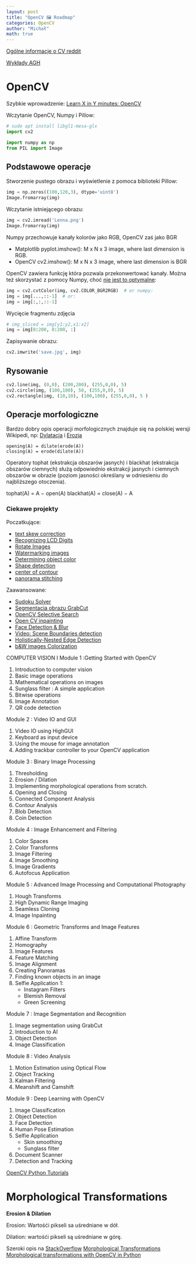 ```yaml
---
layout: post
title: "OpenCV 🖼️ Roadmap"
categories: OpenCV
author: "Michał"
math: true
---
```


[Ogólne informacje o CV reddit](https://www.reddit.com/r/computervision/)

[Wykłady AGH](http://home.agh.edu.pl/~jsw/aipofm/)

# OpenCV 

Szybkie wprowadzenie: [Learn X in Y minutes: OpenCV](https://learnxinyminutes.com/docs/opencv/)

Wczytanie OpenCV, Numpy i Pillow:
```python
# sudo apt install libgl1-mesa-glx
import cv2

import numpy as np
from PIL import Image
```

## Podstawowe operacje

Stworzenie pustego obrazu i wyświetlenie z pomoca biblioteki Pillow: 

```python
img = np.zeros((100,120,3), dtype='uint8')
Image.fromarray(img)
```

Wczytanie istniejącego obrazu:
```python
img = cv2.imread('Lenna.png')
Image.fromarray(img)
```

Numpy przechowuje kanały kolorów jako RGB, OpenCV zaś jako BGR

* Matplotlib pyplot.imshow(): M x N x 3 image, where last dimension is RGB.
* OpenCV cv2.imshow(): M x N x 3 image, where last dimension is BGR

OpenCV zawiera funkcję która pozwala przekonwertować kanały. Można też skorzystać z pomocy Numpy, choć [nie jest to optymalne](https://answers.opencv.org/question/219040/fastest-way-to-convert-bgr-rgb-aka-do-not-use-numpy-magic-tricks/):

```python
img = cv2.cvtColor(img, cv2.COLOR_BGR2RGB)  # or numpy:
img = img[...,::-1]  # or:
img = img[:,:,::-1]
```

Wycięcie fragmentu zdjęcia
```python
# img_sliced = img[y1:y2,x1:x2]
img = img[0:200, 0:200, :]
```

Zapisywanie obrazu:
```python
cv2.imwrite('save.jpg', img)
```

## Rysowanie
```python
cv2.line(img, (0,0), (200,200), (255,0,0), 5)
cv2.circle(img, (100,100), 50, (255,0,0), 5)
cv2.rectangle(img, (10,10), (100,100), (255,0,0), 5 )
```

## Operacje morfologiczne
Bardzo dobry opis operacji morfologicznych znajduje się na polskiej wersji Wikipedi, np:
[Dylatacja](https://pl.wikipedia.org/wiki/Cyfrowe_przetwarzanie_obrazów_binarnych#Dylatacja) i 
[Erozja](https://pl.wikipedia.org/wiki/Cyfrowe_przetwarzanie_obrazów_binarnych#Erozja)

```
opening(A) = dilate(erode(A))
closing(A) = erode(dilate(A))
```

Operatory tophat (ekstrakcja obszarów jasnych) i blackhat (ekstrakcja obszarów ciemnych) służą odpowiednio ekstrakcji jasnych i ciemnych obszarów w obrazie (poziom jasności określany w odniesieniu do najbliższego otoczenia). 

tophat(A) = A − open(A)
blackhat(A) = close(A) − A


### Ciekawe projekty

Poczatkujące:
- [text skew correction](https://www.pyimagesearch.com/2017/02/20/text-skew-correction-opencv-python/)
- [Recognizing LCD Digits](https://www.pyimagesearch.com/2017/02/13/recognizing-digits-with-opencv-and-python/)
- [Rotate Images](https://www.pyimagesearch.com/2017/01/02/rotate-images-correctly-with-opencv-and-python/)
- [Watermarking images](https://www.pyimagesearch.com/2016/04/25/watermarking-images-with-opencv-and-python/)
- [Determining object color](https://www.pyimagesearch.com/2016/02/15/determining-object-color-with-opencv/)
- [Shape detection](https://www.pyimagesearch.com/2016/02/08/opencv-shape-detection/)
- [center of contour](https://www.pyimagesearch.com/2016/02/01/opencv-center-of-contour/)
- [panorama stitching](https://www.pyimagesearch.com/2016/01/11/opencv-panorama-stitching/)


Zaawansowane:
- [Sudoku Solver](https://www.pyimagesearch.com/2020/08/10/opencv-sudoku-solver-and-ocr/)
- [Segmentacja obrazu GrabCut](https://www.pyimagesearch.com/2020/07/27/opencv-grabcut-foreground-segmentation-and-extraction/)
- [OpenCV Selective Search](https://www.pyimagesearch.com/2020/06/29/opencv-selective-search-for-object-detection/)
- [Open CV inpainting](https://www.pyimagesearch.com/2020/05/18/image-inpainting-with-opencv-and-python/)
- [Face Detection & Blur](https://www.pyimagesearch.com/2020/04/06/blur-and-anonymize-faces-with-opencv-and-python/)
- [Video: Scene Boundaries detection](https://www.pyimagesearch.com/2019/08/19/simple-scene-boundary-shot-transition-detection-with-opencv/)
- [Holistically-Nested Edge Detection](https://www.pyimagesearch.com/2019/03/04/holistically-nested-edge-detection-with-opencv-and-deep-learning/)
- [b&W images Colorization](https://www.pyimagesearch.com/2019/02/25/black-and-white-image-colorization-with-opencv-and-deep-learning/)

COMPUTER VISION I
Module 1 :Getting Started with OpenCV
   1. Introduction to computer vision
   2. Basic image operations
   3. Mathematical operations on images
   4. Sunglass filter : A simple application
   5. Bitwise operations
   6. Image Annotation
   7. QR code detection

Module 2 : Video IO and GUI
   1. Video IO using HighGUI
   2. Keyboard as input device
   3. Using the mouse for image annotation
   4. Adding trackbar controller to your OpenCV application

Module 3 : Binary Image Processing
   1. Thresholding
   2. Erosion / Dilation
   3. Implementing morphological operations from scratch.
   4. Opening and Closing
   5. Connected Component Analysis
   6. Contour Analysis
   7. Blob Detection
   8. Coin Detection

Module 4 : Image Enhancement and Filtering
   1. Color Spaces
   2. Color Transforms
   3. Image Filtering
   4. Image Smoothing
   5. Image Gradients
   6. Autofocus Application

Module 5 : Advanced Image Processing and Computational Photography
   1. Hough Transforms
   2. High Dynamic Range Imaging
   3. Seamless Cloning
   4. Image Inpainting

Module 6 : Geometric Transforms and Image Features
   1. Affine Transform
   2. Homography
   3. Image Features
   4. Feature Matching
   5. Image Alignment
   6. Creating Panoramas
   7. Finding known objects in an image
   8. Selfie Application 1:
      * Instagram Filters
      * Blemish Removal
      * Green Screening
      

Module 7 : Image Segmentation and Recognition
   1. Image segmentation using GrabCut
   2. Introduction to AI
   3. Object Detection
   4. Image Classification

Module 8 : Video Analysis
   1. Motion Estimation using Optical Flow
   2. Object Tracking
   3. Kalman Filtering
   4. Meanshift and Camshift

Module 9 : Deep Learning with OpenCV
   1. Image Classification
   2. Object Detection
   3. Face Detection
   4. Human Pose Estimation
   5. Selfie Application 
      * Skin smoothing
      * Sunglass filter
   6. Document Scanner
   7. Detection and Tracking


[OpenCV Python Tutorials](https://opencv-python-tutroals.readthedocs.io)

# Morphological Transformations  

**Erosion & Dilation**

Erosion: Wartośći pikseli sa uśredniane w dół.

Dilation: wartośći pikseli są uśredniane w górę.

Szeroki opis na [StackOverflow](https://stackoverflow.com/a/30380543)
[Morphological Transformations](http://www.codebind.com/python/opencv-python-tutorial-beginners-morphological-transformations/)
[Morphological transformations with OpenCV in Python](http://datahacker.rs/006-morphological-transformations-with-opencv-in-python/)